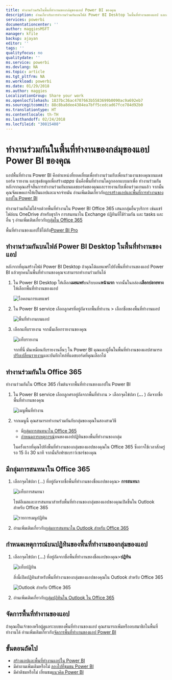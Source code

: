 ```yaml
---
title: ทำงานร่วมกันในพื้นที่ทำงานของกล่มุของแอป Power BI ของคุณ
description: อ่านเกี่ยวกับการทำงานร่วมกันบนไฟล์ Power BI Desktop ในพื้นที่ทำงานของแอป และกับ Office 365 services เช่นการแชร์ไฟล์บน OneDrive สำหรับธุรกิจ การสนทนาใน Exchange ปฏิทิน และ tasks
services: powerbi
documentationcenter: ''
author: maggiesMSFT
manager: kfile
backup: ajayan
editor: ''
tags: ''
qualityfocus: no
qualitydate: ''
ms.service: powerbi
ms.devlang: NA
ms.topic: article
ms.tgt_pltfrm: NA
ms.workload: powerbi
ms.date: 01/29/2018
ms.author: maggies
LocalizationGroup: Share your work
ms.openlocfilehash: 1837bc36ac4707663b5583699b0090ac9a692eb7
ms.sourcegitcommit: 88c8ba8dee4384ea7bff5cedcad67fce784d92b0
ms.translationtype: HT
ms.contentlocale: th-TH
ms.lasthandoff: 02/24/2018
ms.locfileid: "30815408"
---
```

# <a name="collaborate-in-your-power-bi-app-workspace"></a>ทำงานร่วมกันในพื้นที่ทำงานของกล่มุของแอป Power BI ของคุณ
แอปพื้นที่ทำงาน Power BI คือตำแหน่งที่ยอดเยี่ยมเพื่อทำงานร่วมกับเพื่อนร่วมงานของคุณบนแดชบอร์ด รายงาน และชุดข้อมูลเพื่อสร้าง*apps* นั่นคือพื้นที่ทำงานใดถูกออกแบบมาเพื่อ ทำงานร่วมกัน หลังจากคุณเสร็จสิ้นการทำงานร่วมกันบนแดชบอร์ดของคุณและรายงานกับเพื่อนร่วมงานแล้ว จากนั้นคุณจัดแพคเกจให้เป็นแอปและแจกจ่ายมัน อ่านเพิ่มเติมเกี่ยวกับ[การสร้างแอปและพื้นที่การทำงานของแอปใน Power BI](service-create-distribute-apps.md) 

ทำงานร่วมกันไม่ได้จบด้วยพื้นที่ทำงานใน Power BI Office 365 เสนอกลุ่มอื่นๆบริการ เช่นแชร์ไฟล์บน OneDrive สำหรับธุรกิจ การสนทนาใน Exchange ปฏิทินที่ใช้ร่วมกัน และ tasks และอื่น ๆ อ่านเพิ่มเติมเกี่ยวกับ[กลุ่มใน Office 365](https://support.office.com/article/Create-a-group-in-Office-365-7124dc4c-1de9-40d4-b096-e8add19209e9)

พื้นที่ทำงานของแอปใช้ได้กับ[Power BI Pro](service-free-vs-pro.md)

## <a name="collaborate-on-power-bi-desktop-files-in-your-app-workspace"></a>ทำงานร่วมกันบนไฟล์ Power BI Desktop ในพื้นที่ทำงานของแอป
หลังจากที่คุณสร้างไฟล์ Power BI Desktop ถ้าคุณได้เผยแพร่ไปยังพื้นที่ทำงานของแอป Power BI แล้วทุกคนในพื้นที่ทำงานของคุณจะสามารถทำงานร่วมกันได้

1. ใน Power BI Desktop ให้เลือก**เผยแพร่**บนริบบอน**หน้าแรก** จากนั้นในกล่อง**เลือกปลายทาง** ให้เลือกพื้นที่ทำงานของแอป
   
    ![ไอคอนการเผยแพร่](media/service-collaborate-power-bi-workspace/power-bi-group-publish-pbix.png)
2. ใน Power BI service เลือกลูกศรที่อยู่ถัดจากพื้นที่ทำงาน > เลือกชื่อของพื้นที่ทำงานแอป
   
    ![พื้นที่ทำงานบนแอป](media/service-collaborate-power-bi-workspace/power-bi-workspace-nav-arrow.png)
3. เลือกแท็บรายงาน จากนั้นเลือกรายงานของคุณ
   
    ![แท็บรายงาน](media/service-collaborate-power-bi-workspace/power-bi-workspace-report.png)
   
    จากที่นี่ มันเหมือนกับรายงานอื่นๆ ใน Power BI คุณและผู้อื่นในพื้นที่ทำงานของแอปสามารถ[ปรับเปลี่ยนรายงาน](service-reports.md)และบันทึกไทล์ที่แดชบอร์ดที่คุณเลือกได้

## <a name="collaborate-in-office-365"></a>ทำงานร่วมกันใน Office 365
ทำงานร่วมกันใน Office 365 เริ่มต้นจากพื้นที่ทำงานของแอปใน Power BI

1. ใน Power BI service เลือกลูกศรอยู่ถัดจากพื้นที่ทำงาน > เลือกจุดไข่ปลา (**...** ) ถัดจากชื่อพื้นที่ทำงานของคุณ 
   
   ![เมนูพื้นที่ทำงาน](media/service-collaborate-power-bi-workspace/power-bi-app-ellipsis.png)
2. จากเมนูนี้ คุณสามารถทำงานร่วมกันกับกลุ่มของคุณในสองสามวิธี 
   
   * มี[กลุ่มการสนทนาใน Office 365](service-collaborate-power-bi-workspace.md#have-a-group-conversation-in-office-365)
   * [กำหนดการเหตุการณ์](service-collaborate-power-bi-workspace.md#schedule-an-event-on-the-group-workspace-calendar)บนของแอปปฏิทินของพื้นที่ทำงานของกลุ่ม
   
   ในครั้งแรกที่คุณไปยังพื้นที่ทำงานของกลุ่มของแอปของคุณใน Office 365 ซึ่งอาจใช้เวลาสักครู่ รอ 15 ถึง 30 นาที จากนั้นรีเฟรชเบราว์เซอร์ของคุณ

## <a name="have-a-group-conversation-in-office-365"></a>มีกลุ่มการสนทนาใน Office 365
1. เลือกจุดไข่ปลา (...) ที่อยู่ถัดจากชื่อพื้นที่ทำงานของชื่อแอปของคุณ\> **การสนทนา** 
   
    ![แท็บการสนทนา](media/service-collaborate-power-bi-workspace/power-bi-app-ellipsis.png)
   
   ไซต์อีเมลและการสนทนาสำหรับพื้นที่ทำงานของกลุ่มของแอปของคุณเปิดขึ้นใน Outlook สำหรับ Office 365
   
   ![รายการเมนูปฏิทิน](media/service-collaborate-power-bi-workspace/pbi_grps_o365convo.png)
2. อ่านเพิ่มเติมเกี่ยวกับ[กลุ่มการสนทนาใน Outlook สำหรับ Office 365](https://support.office.com/Article/Have-a-group-conversation-a0482e24-a769-4e39-a5ba-a7c56e828b22)

## <a name="schedule-an-event-on-the-apps-group-workspace-calendar"></a>กำหนดเหตุการณ์บนปฏิทินของพื้นที่ทำงานของกลุ่มของแอป
1. เลือกจุดไข่ปลา (**...**) ที่อยู่ถัดจากชื่อพื้นที่ทำงานของชื่อแอปของคุณ\>**ปฏิทิน** 
   
   ![แท็บปฏิทิน](media/service-collaborate-power-bi-workspace/power-bi-app-ellipsis.png)
   
   สิ่งนี้เปิดปฏิทินสำหรับพื้นที่ทำงานของกลุ่มของแอปของคุณใน Outlook สำหรับ Office 365
   
   ![Outlook สำหรับ Office 365](media/service-collaborate-power-bi-workspace/pbi_grps_o365_calendar.png)
2. อ่านเพิ่มเติมเกี่ยวกับ[กลุ่มปฏิทินใน Outlook ใน Office 365](https://support.office.com/Article/Add-edit-and-subscribe-to-group-events-0cf1ad68-1034-4306-b367-d75e9818376a)

## <a name="manage-an-app-workspace"></a>จัดการพื้นที่ทำงานของแอป
ถ้าคุณเป็นเจ้าของหรือผู้ดูแลระบบของพื้นที่ทำงานของแอป คุณสามารถเพิ่มหรือลบสมาชิกในพื้นที่ทำงานได้ อ่านเพิ่มเติมเกี่ยวกับ[จัดการพื้นที่ทำงานของแอป Power BI](service-manage-app-workspace-in-power-bi-and-office-365.md)

## <a name="next-steps"></a>ขั้นตอนถัดไป
* [สร้างแอปและพื้นที่ทำงานแอปใน Power BI](service-create-distribute-apps.md)
* มีคำถามเพิ่มเติมหรือไม่ [ลองไปที่ชุมชน Power BI](http://community.powerbi.com/)
* มีคำติชมหรือไม่ เยี่ยมชม[แนวคิด Power BI](https://ideas.powerbi.com/forums/265200-power-bi)

